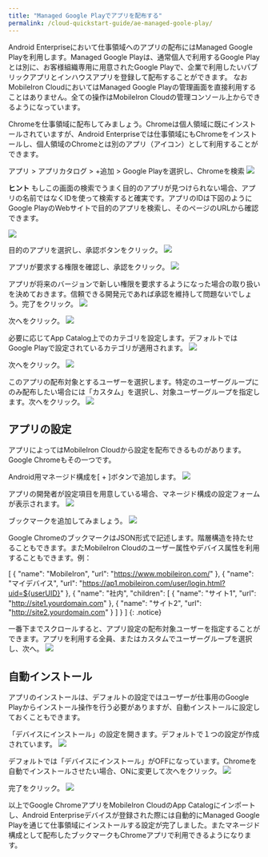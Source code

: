 ```yaml
---
title: "Managed Google Playでアプリを配布する"
permalink: /cloud-quickstart-guide/ae-managed-goole-play/
---
```


Android Enterpriseにおいて仕事領域へのアプリの配布にはManaged Google Playを利用します。Managed Google Playは、通常個人で利用するGoogle Playとは別に、お客様組織専用に用意されたGoogle Playで、企業で利用したいパブリックアプリとインハウスアプリを登録して配布することができます。
なおMobileIron CloudにおいてはManaged Google Playの管理画面を直接利用することはありません。全ての操作はMobileIron Cloudの管理コンソール上からできるようになっています。

Chromeを仕事領域に配布してみましょう。Chromeは個人領域に既にインストールされていますが、Android Enterpriseでは仕事領域にもChromeをインストールし、個人領域のChromeとは別のアプリ（アイコン）として利用することができます。

アプリ > アプリカタログ > +追加 > Google Playを選択し、Chromeを検索
![](/assets/cloud-quickstart-guide/images/3A7FD612-85C0-4B19-967A-83C4CB0D09AE.png)

<div class="notice--info">
<p><strong>ヒント</strong> もしこの画面の検索でうまく目的のアプリが見つけられない場合、アプリの名前ではなくIDを使って検索すると確実です。アプリのIDは下図のようにGoogle PlayのWebサイトで目的のアプリを検索し、そのページのURLから確認できます。</p>
<p><img src="/assets/cloud-quickstart-guide/images/CE8C3A92-3392-4AAD-B4F3-616BB16B913F.png"></p>
</div>

目的のアプリを選択し、承認ボタンをクリック。
![](/assets/cloud-quickstart-guide/images/B9BEA9B9-A06F-47BF-96FD-012710B6CCBA.png)

アプリが要求する権限を確認し、承認をクリック。
![](/assets/cloud-quickstart-guide/images/27189953-B391-4460-AF6D-16E8621D353B.png)

アプリが将来のバージョンで新しい権限を要求するようになった場合の取り扱いを決めておきます。信頼できる開発元であれば承認を維持して問題ないでしょう。完了をクリック。
![](/assets/cloud-quickstart-guide/images/AAC605AF-B4E4-483E-9B73-D048D7B93263.png)

次へをクリック。
![](/assets/cloud-quickstart-guide/images/47A27472-D6CE-4FAC-B953-475A65713551.png)

必要に応じてApp Catalog上でのカテゴリを設定します。デフォルトではGoogle Playで設定されているカテゴリが適用されます。
![](/assets/cloud-quickstart-guide/images/40E0D834-298C-4EA8-8FCA-F0E7F7B49355.png)

次へをクリック。
![](/assets/cloud-quickstart-guide/images/2E2C65EE-9FB2-45B9-92E7-1EDD3F3F625C.png)

このアプリの配布対象とするユーザーを選択します。特定のユーザーグループにのみ配布したい場合には「カスタム」を選択し、対象ユーザーグループを指定します。次へをクリック。
![](/assets/cloud-quickstart-guide/images/12032BB1-66C2-4DE2-BFD6-82732BD906F0.png)

## アプリの設定

アプリによってはMobileIron Cloudから設定を配布できるものがあります。Google Chromeもその一つです。

Android用マネージド構成を[ + ]ボタンで追加します。
![](/assets/cloud-quickstart-guide/images/D680FCE5-4F03-46CF-82C9-9264165255FF.png)

アプリの開発者が設定項目を用意している場合、マネージド構成の設定フォームが表示されます。
![](/assets/cloud-quickstart-guide/images/6F5F6571-EA8F-4BEB-9BEE-3743FEA15689.png)

ブックマークを追加してみましょう。
![](/assets/cloud-quickstart-guide/images/D86F7F8E-507D-4114-B359-31E43390EB39.png)

Google ChromeのブックマークはJSON形式で記述します。階層構造を持たせることもできます。またMobileIron Cloudのユーザー属性やデバイス属性を利用することもできます。例：

[ { "name": "MobileIron", "url": "https://www.mobileiron.com/" }, { "name": "マイデバイス", "url": "https://ap1.mobileiron.com/user/login.html?uid=${userUID}" }, { "name": "社内", "children": [ { "name": "サイト1", "url": "http://site1.yourdomain.com" }, { "name": "サイト2", "url": "http://site2.yourdomain.com" } ] } ]
{: .notice}

一番下までスクロールすると、アプリ設定の配布対象ユーザーを指定することができます。アプリを利用する全員、またはカスタムでユーザーグループを選択し、次へ。
![](/assets/cloud-quickstart-guide/images/0883805F-9DA1-4363-85DE-8350762247A7.png)

## 自動インストール

アプリのインストールは、デフォルトの設定ではユーザーが仕事用のGoogle Playからインストール操作を行う必要がありますが、自動インストールに設定しておくこともできます。

「デバイスにインストール」の設定を開きます。デフォルトで１つの設定が作成されています。
![](/assets/cloud-quickstart-guide/images/0BA9BF72-C51E-4842-A4CB-17F544FD618E.png)

デフォルトでは「デバイスにインストール」がOFFになっています。Chromeを自動でインストールさせたい場合、ONに変更して次へをクリック。
![](/assets/cloud-quickstart-guide/images/D99174CF-1EFB-4E02-B7ED-9015723B5CED.png)

完了をクリック。
![](/assets/cloud-quickstart-guide/images/1FC07BA3-A259-4C31-8760-152254CA155F.png)

以上でGoogle ChromeアプリをMobileIron CloudのApp Catalogにインポートし、Android Enterpriseデバイスが登録された際には自動的にManaged Google Playを通じて仕事領域にインストールする設定が完了しました。またマネージド構成として配布したブックマークもChromeアプリで利用できるようになります。
